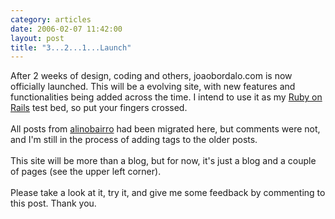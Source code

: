 ```yaml
---
category: articles
date: 2006-02-07 11:42:00
layout: post
title: "3...2...1...Launch"
---
```


After 2 weeks of design, coding and others, joaobordalo.com is now officially launched. This will be a evolving site, with new features and functionalities being added across the time. I intend to use it as my <a href="http://rubyonrails.org/">Ruby on Rails</a> test bed, so put your fingers crossed.<br><br>All posts from <a href="http://alinobairro.blogspot.com/">alinobairro</a> had been migrated here, but comments were not, and I'm still in the process of adding tags to the older posts.<br><br>This site will be more than a blog, but for now, it's just a blog and a couple of pages (see the upper left corner).<br><br>Please take a look at it, try it, and give me some feedback by commenting to this post. Thank you.
